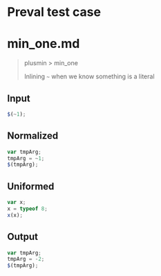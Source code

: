 # Preval test case

# min_one.md

> plusmin > min_one
>
> Inlining `~` when we know something is a literal

## Input

`````js filename=intro
$(~1);
`````

## Normalized

`````js filename=intro
var tmpArg;
tmpArg = ~1;
$(tmpArg);
`````

## Uniformed

`````js filename=intro
var x;
x = typeof 8;
x(x);
`````

## Output

`````js filename=intro
var tmpArg;
tmpArg = -2;
$(tmpArg);
`````

